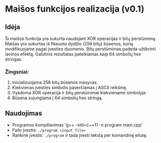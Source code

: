 # Maišos funkcijos realizacija (v0.1)

## Idėja
Ši maišos funkcija yra sukurta naudojant XOR operacijas ir bitų perstūmimą. Maišas yra sukurtas iš fiksuoto dydžio (256 bitų) būsenos, kurią modifikuojame pagal įvesties duomenis. Bitų perstūmimas padeda užtikrinti lavinos efektą. Galutinis rezultatas pateikiamas kaip 64 simbolių hex stringas.

### Žingsniai:
1. Inicializuojama 256 bitų būsenos masyvas.
2. Kiekvienas įvesties simbolis paverčiamas į ASCII reikšmę.
3. Vykdoma XOR operacija ir bitų perstūmimai kiekviename simbolyje.
4. Būsena sujungiama į 64 simbolių hex stringą.

## Naudojimas
- Programos kompiliavimas 'g++ -std=c++11 -o  program main.cpp'
- Failo įvestis: `./program <input_file>`
- Rankinė įvestis: `./program` ir tada įvesti tekstą per komandinę eilutę.
